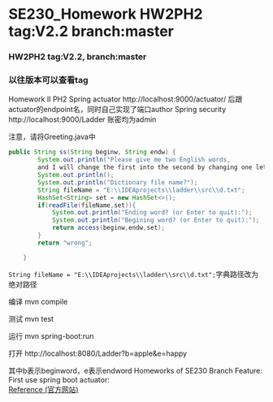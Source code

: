 # SE230_Homework  HW2PH2 tag:V2.2    branch:master
### HW2PH2 tag:V2.2, branch:master
### 以往版本可以查看tag
Homework Ⅱ PH2
Spring actuator
http://localhost:9000/actuator/  后跟actuator的endpoint名，同时自己实现了端口author
Spring security
http://localhost:9000/Ladder
账密均为admin


注意，请将Greeting.java中
````java
public String ss(String beginw, String endw) {
        System.out.println("Please give me two English words, 
        and I will change the first into the second by changing one letter at a time");
        System.out.println();
        System.out.println("Dictionary file name?");
        String fileName = "E:\\IDEAprojects\\ladder\\src\\d.txt";
        HashSet<String> set = new HashSet<>();
        if(readFile(fileName,set)){
            System.out.println("Ending word? (or Enter to quit):");
            System.out.println("Begining word? (or Enter to quit):");
            return access(beginw,endw,set);
        }
        return "wrong";

    }
````
`String fileName = "E:\\IDEAprojects\\ladder\\src\\d.txt";`字典路径改为绝对路径

编译 mvn compile

测试 mvn test

运行 mvn spring-boot:run

打开 http://localhost:8080/Ladder?b=apple&e=happy

其中b表示beginword，e表示endword
Homeworks of SE230
Branch Feature: First use spring boot actuator:  
[Reference (官方网站)](https://spring.io/guides/gs/actuator-service/#scratch)
